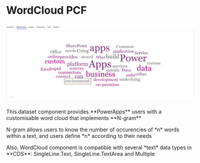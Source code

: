 # WordCloud PCF
  
![](Screenshots/WordCloud.gif)


<p> This dataset component provides **PowerApps** users with a customisable word cloud that implements **N-gram** <p>
  
<p> N-gram allows users to know the number of occurencies of *n* words within a text, and users define *n* according to their needs <p>
  
<p> Also, WordCloud component is compatible with several *text* data types in **CDS**: SingleLine.Text, SingleLine.TextArea and Multiple <p>
  
